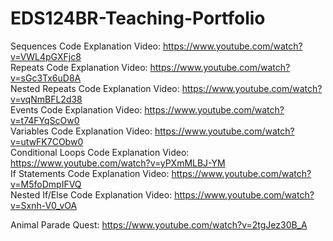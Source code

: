 # EDS124BR-Teaching-Portfolio
Sequences Code Explanation Video: https://www.youtube.com/watch?v=VWL4pGXFjc8  
Repeats Code Explanation Video: https://www.youtube.com/watch?v=sGc3Tx6uD8A  
Nested Repeats Code Explanation Video: https://www.youtube.com/watch?v=vqNmBFL2d38  
Events Code Explanation Video: https://www.youtube.com/watch?v=t74FYqScOw0  
Variables Code Explanation Video: https://www.youtube.com/watch?v=utwFK7CObw0  
Conditional Loops Code Explanation Video: https://www.youtube.com/watch?v=yPXmMLBJ-YM  
If Statements Code Explanation Video: https://www.youtube.com/watch?v=M5foDmpIFVQ  
Nested If/Else Code Explanation Video: https://www.youtube.com/watch?v=Sxnh-V0_vOA  
  
Animal Parade Quest: https://www.youtube.com/watch?v=2tgJez30B_A
